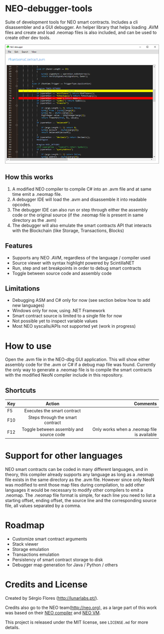 # NEO-debugger-tools
Suite of development tools for NEO smart contracts.
Includes a cli disassembler and a GUI debugger. An helper library that helps loading .AVM files and create and load .neomap files is also included, and can be used to create other dev tools.

![Debugger Screenshot](images/debugger.png)

## How this works
1. A modified NEO compiler to compile C# into an .avm file and at same time emit a .neomap file.
2. A debugger IDE will load the .avm and disassemble it into readable opcodes.
3. The debugger IDE can also run or step through either the assembly code or the original source (if the .neomap file is present in same directory as the .avm)
4. The debugger will also emulate the smart contracts API that interacts with the Blockchain (like Storage, Transactions, Blocks)

## Features
- Supports any NEO .AVM, regardless of the language / compiler used
- Source viewer with syntax highlight powered by ScintillaNET
- Run, step and set breakpoints in order to debug smart contracts
- Toggle between source code and assembly code

## Limitations
- Debugging ASM and C# only for now (see section below how to add new languages)
- Windows only for now, using .NET Framework
- Smart contract source is limited to a single file for now
- Not possible yet to inspect variable values
- Most NEO syscalls/APIs not supported yet (work in progress)

# How to use

Open the .avm file in the NEO-dbg GUI application.
This will show either assembly code for the .avm or C# if a debug map file was found.
Currently the only way to generate a .neomap file is to compile the smart contracts with the modified NeoN compiler include in this repository.

## Shortcuts
| Key        | Action | Comments  |
| ------------- |:-------------:| -----:|
| F5 | Executes the smart contract ||
| F10 | Steps through the smart contract ||
| F12 | Toggle between assembly and source  code | Only works when a .neomap file is available |

# Support for other languages

NEO smart contracts can be coded in many different languages, and in theory, this compiler already supports any language as long as a .neomap file exists in the same directory as the .avm file.
However since only NeoN was modified to emit those map files during compilation, to add other languages it would be necessary to modify other compilers to emit a .neomap.
The .neomap file format is simple, for each line you need to list a starting offset, ending offset, the source line and the corresponding source file, all values separated by a comma.

# Roadmap
- Customize smart contract arguments
- Stack viewer
- Storage emulation
- Transactions emulation
- Persistency of smart contract storage to disk
- Debugger map generation for Java / Python / others

# Credits and License #

Created by Sérgio Flores (<http://lunarlabs.pt/>).


Credits also go to the NEO team(<http://neo.org>), as a large part  of this work was based on their [NEO compiler](https://github.com/neo-project/neo-compiler) and [NEO VM](https://github.com/neo-project/neo-vm).

This project is released under the MIT license,  see `LICENSE.md` for more details.